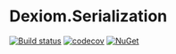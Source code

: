 # Dexiom.Serialization
[![Build status](https://ci.appveyor.com/api/projects/status/50mb1yum6pv5hl8f/branch/master?svg=true)](https://ci.appveyor.com/project/jpare/dexiom-serialization/branch/master)
[![codecov](https://codecov.io/gh/Dexiom/Dexiom.Serialization/branch/master/graph/badge.svg)](https://codecov.io/gh/Dexiom/Dexiom.Serialization)
[![NuGet](https://img.shields.io/nuget/v/Dexiom.Serialization.svg)](https://www.nuget.org/packages/Dexiom.Serialization/)
